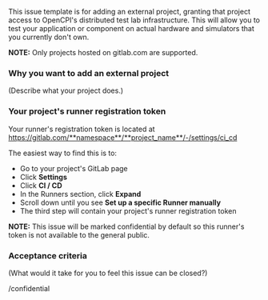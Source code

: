 This issue template is for adding an external project, granting that project
access to OpenCPI's distributed test lab infrastructure. This will allow you
to test your application or component on actual hardware and simulators that
you currently don't own.

**NOTE:** Only projects hosted on gitlab.com are supported.

### Why you want to add an external project
(Describe what your project does.)

### Your project's runner registration token
Your runner's registration token is located at
https://gitlab.com/**namespace**/**project_name**/-/settings/ci_cd

The easiest way to find this is to:
- Go to your project's GitLab page
- Click **Settings**
- Click **CI / CD**
- In the Runners section, click **Expand**
- Scroll down until you see **Set up a specific Runner manually**
- The third step will contain your project's runner registration token

**NOTE:** This issue will be marked confidential by default so this runner's
token is not available to the general public.

### Acceptance criteria
(What would it take for you to feel this issue can be closed?)

/confidential
